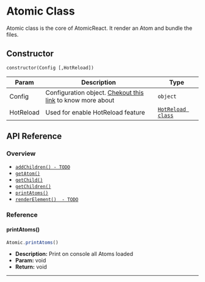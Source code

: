 # Atomic Class

Atomic class is the core of AtomicReact. It render an Atom and bundle the files.

## Constructor

```
constructor(Config [,HotReload])
```

Param | Description | Type |
------------ | ------------- | -------------
Config | Configuration object. [Chekout this link](getStarted?id=configuration-atomicreact_configjs) to know more about | `object`
HotReload | Used for enable HotReload feature  | [`HotReload class`](HotReloadClass) |

## API Reference

### Overview
* [`addChildren() - TODO`]()
* [`getAtom()`]()
* [`getChild()`]()
* [`getChildren()`]()
* [`printAtoms()`](AtomicClass?id=printatoms)
* [`renderElement()  - TODO`]()

### Reference

#### printAtoms()
``` js
Atomic.printAtoms()
```
* **Description:**
Print on console all Atoms loaded
* **Param:** void
* **Return:** void
---

